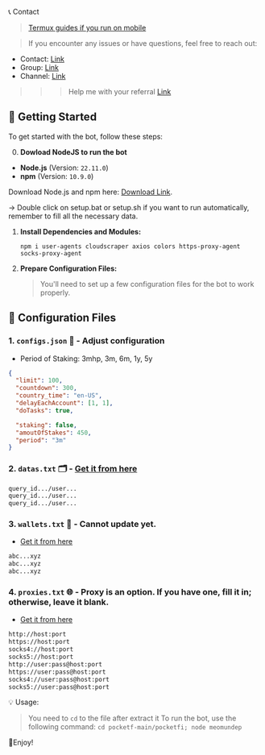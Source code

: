 📞 Contact

> [Termux guides if you run on mobile](https://github.com/MeoMunDep/Guides-for-using-my-script-on-termux)


> If you encounter any issues or have questions, feel free to reach out:

- Contact: [Link](t.me/MeoMunDep)
- Group: [Link](t.me/KeoAirDropFreeNe)
- Channel: [Link](t.me/KeoAirDropFreeNee)

> > > Help me with your referral [Link](https://t.me/pocketfi_bot/Mining?startapp=6713068747)

## 🚀 Getting Started

To get started with the bot, follow these steps:

0. **Dowload NodeJS to run the bot**


- **Node.js** (Version: `22.11.0`)
- **npm** (Version: `10.9.0`)

Download Node.js and npm here: [Download Link](https://t.me/KeoAirDropFreeNe/257/1462).

-> Double click on setup.bat or setup.sh if you want to run automatically, remember to fill all the necessary data.


1. **Install Dependencies and Modules:**

   ```
   npm i user-agents cloudscraper axios colors https-proxy-agent socks-proxy-agent
   ```

2. **Prepare Configuration Files:**

   > You'll need to set up a few configuration files for the bot to work properly.

## 📁 Configuration Files

### 1. `configs.json` 📜 - Adjust configuration

- Period of Staking: 3mhp, 3m, 6m, 1y, 5y

```json
{
  "limit": 100,
  "countdown": 300,
  "country_time": "en-US",
  "delayEachAccount": [1, 1],
  "doTasks": true,

  "staking": false,
  "amoutOfStakes": 450,
  "period": "3m"
}
```

### 2. `datas.txt` 🗂️ - [Get it from here](https://t.me/KeoAirDropFreeNee/1586)


```txt
query_id.../user...
query_id.../user...
query_id.../user...
```

### 3. `wallets.txt` 💼 - Cannot update yet.
- [Get it from here](https://github.com/MeoMunDep/Automatic-Ultimate-Create-Wallets-for-Airdrop)
```txt - wallet address
abc...xyz
abc...xyz
abc...xyz
```

### 4. `proxies.txt` 🌐 - Proxy is an option. If you have one, fill it in; otherwise, leave it blank.

- [Get it from here](https://www.webshare.io/?referral_code=4l5kb3glsce7)

```txt
http://host:port
https://host:port
socks4://host:port
socks5://host:port
http://user:pass@host:port
https://user:pass@host:port
socks4://user:pass@host:port
socks5://user:pass@host:port
```


💡 Usage:

> You need to `cd` to the file after extract it
> To run the bot, use the following command: `cd pocketf-main/pocketfi; node meomundep`

🎇Enjoy!
